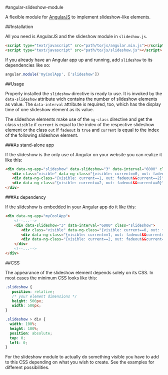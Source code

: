 #angular-slideshow-module

A flexible module for [AngularJS](http://angularjs.org/) to implement slideshow-like elements.

##Installation

All you need is AngularJS and the slideshow module in `slideshow.js`.

```html
<script type="text/javascript" src="path/to/js/angular.min.js"></script>
<script type="text/javascript" src="path/to/js/slideshow.js"></script>
```

If you already have an Angular app up and running, add `slideshow` to its dependencies like so:

```javascript
angular.module('myCoolApp', ['slideshow'])
```

##Usage

Properly installed the `slideshow` directive is ready to use. It is invoked by the `data-slideshow` attribute wich contains the number of slideshow elements as value. The `data-interval` attribute is required, too, which has the display time of one slideshow element as its value.

The slideshow elements make use of the `ng-class` directive and get the class `visible` if `current` is equal to the index of the respective slideshow element or the class `out` if `fadeout` is `true` and `current` is equal to the index of the following slideshow element.

###As stand-alone app

If the slideshow is the only use of Angular on your website you can realize it like this:

```html
<div data-ng-app="slideshow" data-slideshow="3" data-interval="6000" class="slideshow">
   <div class="visible" data-ng-class="{visible: current==0, out: fadeout&&current==1}"></div> 
   <div data-ng-class="{visible: current==1, out: fadeout&&current==2}"></div> 
   <div data-ng-class="{visible: current==2, out: fadeout&&current==0}"></div> 
</div>
```

###As dependency

If the slideshow is embedded in your Angular app do it like this:

```html
<div data-ng-app="myCoolApp">
	<!--...-->
	<div data-slideshow="3" data-interval="6000" class="slideshow">
	   <div class="visible" data-ng-class="{visible: current==0, out: fadeout&&current==1}"></div> 
	   <div data-ng-class="{visible: current==1, out: fadeout&&current==2}"></div> 
	   <div data-ng-class="{visible: current==2, out: fadeout&&current==0}"></div> 
	</div>
	<!--...-->
</div>
```

##CSS

The appearance of the slideshow element depends solely on its CSS. In most cases the minimum CSS looks like this:

```css
.slideshow {
   position: relative;
   /* your element dimensions */
   height: 500px; 
   width: 500px;
}

.slideshow > div {
  width: 100%;
  height: 100%;
  position: absolute;
  top: 0;
  left: 0;
}
```

For the slideshow module to actually do something visible you have to add to this CSS depending on what you wish to create. See the examples for different possibilities.